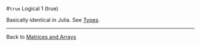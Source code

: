 #`true` Logical 1 (true)

Basically identical in Julia. See [Types](https://docs.julialang.org/en/latest/manual/types/).

***

Back to [Matrices and Arrays](https://github.com/pbouffard/matlabtojulia/wiki/Language-Fundamentals#matrices-and-arrays)